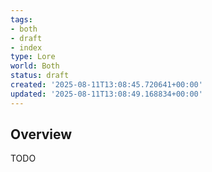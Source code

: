 ```yaml
---
tags:
- both
- draft
- index
type: Lore
world: Both
status: draft
created: '2025-08-11T13:08:45.720641+00:00'
updated: '2025-08-11T13:08:49.168834+00:00'
---
```



## Overview

TODO
